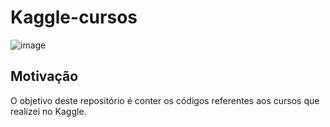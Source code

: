 # Kaggle-cursos

![image](https://user-images.githubusercontent.com/69591172/187340392-3d799168-e494-4bc9-9631-57c90ca4bee4.png)

## Motivação

O objetivo deste repositório é conter os códigos referentes aos cursos que realizei no Kaggle.

